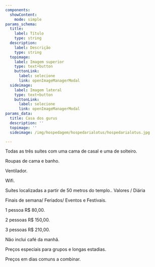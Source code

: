 ```yaml
---
components:
  showContent:
    mode: simple
params_schema:
  title:
    label: Título
    type: string
  description:
    label: Descrição
    type: string
  topimage:
    label: Imagem superior
    type: text+button
    buttonLink:
      label: selecione
      link: openImageManagerModal
  sideimage:
    label: Imagem lateral
    type: text+button
    buttonLink:
      label: selecione
      link: openImageManagerModal
params_data:
  title: Casa dos gurus
  description: ''
  topimage: ''
  sideimage: /img/hospedagem/hospedarialotus/hospedarialotus.jpg

---
```


Todas as três suítes com uma cama de casal e uma de solteiro.

Roupas de cama e banho.

Ventilador.

 Wifi.

Suítes localizadas a partir de 50 metros do templo..
Valores / Diária

Finais de semana/ Feriados/ Eventos e Festivais.

1 pessoa R$ 80,00.

2 pessoas R$ 150,00.

3 pessoas R$ 210,00.

Não inclui café da manhã.

Preços especiais para grupos e longas estadias.

Preços em dias comuns a combinar.